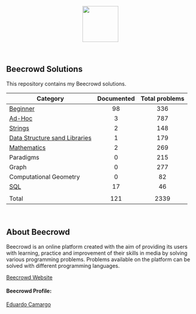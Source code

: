 <a href="https://www.beecrowd.com.br"><p align="center"><img src="https://user-images.githubusercontent.com/31783838/144611708-e6c3f393-05f2-4982-8b6d-f0684227e782.png" height="96"/></p></a>

<br/>

## Beecrowd Solutions

This repository contains my Beecrowd solutions.

| Category                                                                         | Documented | Total problems |
| -------------------------------------------------------------------------------- | :--------: | :------------: |
| [Beginner](./Beginner/README.md)                                                 |     98     |      336       |
| [Ad-Hoc](./AD-HOC/README.md)                                                     |     3      |      787       |
| [Strings](./Strings/README.md)                                                   |     2      |      148       |
| [Data Structure sand Libraries](./Data%20Structures%20and%20Libraries/README.md) |     1      |      179       |
| [Mathematics](./Mathematics/README.md)                                           |     2      |      269       |
| Paradigms                                                                        |     0      |      215       |
| Graph                                                                            |     0      |      277       |
| Computational Geometry                                                           |     0      |       82       |
| [SQL](./Sql)                                                                     |     17     |       46       |
|                                                                                  |            |                |
| Total                                                                            |    121     |      2339      |

<br/>

## About Beecrowd

Beecrowd is an online platform created with the aim of providing its users with learning, practice and improvement of their skills in media by solving various programming problems.
Problems available on the platform can be solved with different programming languages.

[Beecrowd Website](https://www.beecrowd.com.br)

#### Beecrowd Profile:

[Eduardo Camargo](https://www.beecrowd.com.br/judge/pt/profile/377804)
